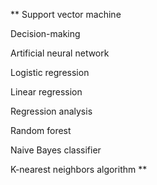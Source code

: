 **
Support vector machine

Decision-making

Artificial neural network

Logistic regression

Linear regression

Regression analysis

Random forest

Naive Bayes classifier

K-nearest neighbors algorithm
**
